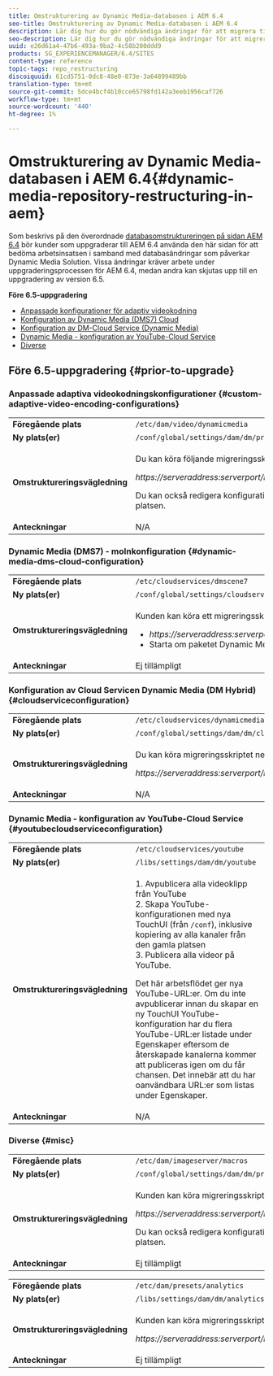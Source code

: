 ```yaml
---
title: Omstrukturering av Dynamic Media-databasen i AEM 6.4
seo-title: Omstrukturering av Dynamic Media-databasen i AEM 6.4
description: Lär dig hur du gör nödvändiga ändringar för att migrera till den nya databasstrukturen i AEM 6.4 för Dynamic Media.
seo-description: Lär dig hur du gör nödvändiga ändringar för att migrera till den nya databasstrukturen i AEM 6.4 för Dynamic Media.
uuid: e26d61a4-47b6-493a-9ba2-4c58b200ddd9
products: SG_EXPERIENCEMANAGER/6.4/SITES
content-type: reference
topic-tags: repo_restructuring
discoiquuid: 61cd5751-0dc8-48e0-873e-3a64899489bb
translation-type: tm+mt
source-git-commit: 5dce4bcf4b10cce65798fd142a3eeb1956caf726
workflow-type: tm+mt
source-wordcount: '440'
ht-degree: 1%

---
```



# Omstrukturering av Dynamic Media-databasen i AEM 6.4{#dynamic-media-repository-restructuring-in-aem}

Som beskrivs på den överordnade [databasomstruktureringen på sidan AEM 6.4](/help/sites-deploying/repository-restructuring.md) bör kunder som uppgraderar till AEM 6.4 använda den här sidan för att bedöma arbetsinsatsen i samband med databasändringar som påverkar Dynamic Media Solution. Vissa ändringar kräver arbete under uppgraderingsprocessen för AEM 6.4, medan andra kan skjutas upp till en uppgradering av version 6.5.

**Före 6.5-uppgradering**

* [Anpassade konfigurationer för adaptiv videokodning](/help/sites-deploying/dynamicmedia-repository-restructuring-in-aem-6-4.md#custom-adaptive-video-encoding-configurations)
* [Konfiguration av Dynamic Media (DMS7) Cloud](/help/sites-deploying/dynamicmedia-repository-restructuring-in-aem-6-4.md#dynamic-media-dms-cloud-configuration)
* [Konfiguration av DM-Cloud Service (Dynamic Media)](/help/sites-deploying/dynamicmedia-repository-restructuring-in-aem-6-4.md#cloudserviceconfiguration)
* [Dynamic Media - konfiguration av YouTube-Cloud Service](/help/sites-deploying/dynamicmedia-repository-restructuring-in-aem-6-4.md#youtubecloudserviceconfiguration)
* [Diverse](/help/sites-deploying/dynamicmedia-repository-restructuring-in-aem-6-4.md#misc)

## Före 6.5-uppgradering {#prior-to-upgrade}

### Anpassade adaptiva videokodningskonfigurationer  {#custom-adaptive-video-encoding-configurations}

<table> 
 <tbody>
  <tr>
   <td><strong>Föregående plats</strong></td> 
   <td><code>/etc/dam/video/dynamicmedia</code></td> 
  </tr>
  <tr>
   <td><strong>Ny plats(er)</strong></td> 
   <td><code>/conf/global/settings/dam/dm/presets/video/jcr:content</code></td> 
  </tr>
  <tr>
   <td><strong>Omstruktureringsvägledning</strong></td> 
   <td><p>Du kan köra följande migreringsskript för att migrera till den nya platsen:</p> <p><em>https://serveraddress:serverport/libs/settings/dam/dm/presets.migratedmcontent.json</em></p> <p>Du kan också redigera konfigurationen i AEM och ändringarna sparas på den nya platsen.</p> </td> 
  </tr>
  <tr>
   <td><strong>Anteckningar</strong></td> 
   <td>N/A<br /> </td> 
  </tr>
 </tbody>
</table>

### Dynamic Media (DMS7) - molnkonfiguration {#dynamic-media-dms-cloud-configuration}

<table> 
 <tbody>
  <tr>
   <td><strong>Föregående plats</strong></td> 
   <td><code>/etc/cloudservices/dmscene7</code></td> 
  </tr>
  <tr>
   <td><strong>Ny plats(er)</strong></td> 
   <td><code>/conf/global/settings/cloudservices/dmscene7</code></td> 
  </tr>
  <tr>
   <td><strong>Omstruktureringsvägledning</strong></td> 
   <td><p>Kunden kan köra ett migreringsskript på följande plats:<br /> </p> 
    <ul> 
     <li><em>https://serveraddress:serverport/libs/settings/dam/dm/presets.migratedmcontent.json</em></li> 
     <li>Starta om paketet Dynamic Media OSGi.</li> 
    </ul> </td> 
  </tr>
  <tr>
   <td><strong>Anteckningar</strong></td> 
   <td>Ej tillämpligt</td> 
  </tr>
 </tbody>
</table>

### Konfiguration av Cloud Servicen Dynamic Media (DM Hybrid) {#cloudserviceconfiguration}

<table> 
 <tbody>
  <tr>
   <td><strong>Föregående plats</strong></td> 
   <td><code>/etc/cloudservices/dynamicmediaservices</code></td> 
  </tr>
  <tr>
   <td><strong>Ny plats(er)</strong></td> 
   <td><code>/conf/global/settings/dam/dm/cloudservices/dynamicmediaservices</code></td> 
  </tr>
  <tr>
   <td><strong>Omstruktureringsvägledning</strong></td> 
   <td><p>Du kan köra migreringsskriptet nedan för att anpassa dig till den senaste modellen:</p> <p><em>https://serveraddress:serverport/libs/settings/dam/dm/presets.migratedmcontent.jso</em></p> </td> 
  </tr>
  <tr>
   <td><strong>Anteckningar</strong></td> 
   <td>N/A<br /> </td> 
  </tr>
 </tbody>
</table>

### Dynamic Media - konfiguration av YouTube-Cloud Service  {#youtubecloudserviceconfiguration}

<table> 
 <tbody>
  <tr>
   <td><strong>Föregående plats</strong></td> 
   <td><code>/etc/cloudservices/youtube</code></td> 
  </tr>
  <tr>
   <td><strong>Ny plats(er)</strong></td> 
   <td><code>/libs/settings/dam/dm/youtube</code></td> 
  </tr>
  <tr>
   <td><strong>Omstruktureringsvägledning</strong></td> 
   <td><p>1. Avpublicera alla videoklipp från YouTube<br /> 2. Skapa YouTube-konfigurationen med nya TouchUI (från <code>/conf</code>), inklusive kopiering av alla kanaler från den gamla platsen<br /> 3. Publicera alla videor på YouTube.</p> <p>Det här arbetsflödet ger nya YouTube-URL:er. Om du inte avpublicerar innan du skapar en ny TouchUI YouTube-konfiguration har du flera YouTube-URL:er listade under Egenskaper eftersom de återskapade kanalerna kommer att publiceras igen om du får chansen. Det innebär att du har oanvändbara URL:er som listas under Egenskaper.</p> </td> 
  </tr>
  <tr>
   <td><strong>Anteckningar</strong></td> 
   <td>N/A<br /> </td> 
  </tr>
 </tbody>
</table>

### Diverse {#misc}

<table> 
 <tbody>
  <tr>
   <td><strong>Föregående plats</strong></td> 
   <td><code>/etc/dam/imageserver/macros</code></td> 
  </tr>
  <tr>
   <td><strong>Ny plats(er)</strong></td> 
   <td><code>/conf/global/settings/dam/dm/presets/macro</code></td> 
  </tr>
  <tr>
   <td><strong>Omstruktureringsvägledning</strong></td> 
   <td><p>Kunden kan köra migreringsskriptet nedan.</p> <p><em>https://serveraddress:serverport/libs/settings/dam/dm/presets.migratedmcontent.json</em></p> <p>Du kan också redigera konfigurationen i AEM och ändringarna sparas på den nya platsen.</p> </td> 
  </tr>
  <tr>
   <td><strong>Anteckningar</strong></td> 
   <td>Ej tillämpligt</td> 
  </tr>
 </tbody>
</table>

<table> 
 <tbody>
  <tr>
   <td><strong>Föregående plats</strong></td> 
   <td><code>/etc/dam/presets/analytics</code></td> 
  </tr>
  <tr>
   <td><strong>Ny plats(er)</strong></td> 
   <td><code>/libs/settings/dam/dm/analytics</code></td> 
  </tr>
  <tr>
   <td><strong>Omstruktureringsvägledning</strong></td> 
   <td><p>Kunden kan köra migreringsskriptet nedan.</p> <p><em>https://serveraddress:serverport/libs/settings/dam/dm/presets.migratedmcontent.json</em></p> </td> 
  </tr>
  <tr>
   <td><strong>Anteckningar</strong></td> 
   <td>Ej tillämpligt</td> 
  </tr>
 </tbody>
</table>

